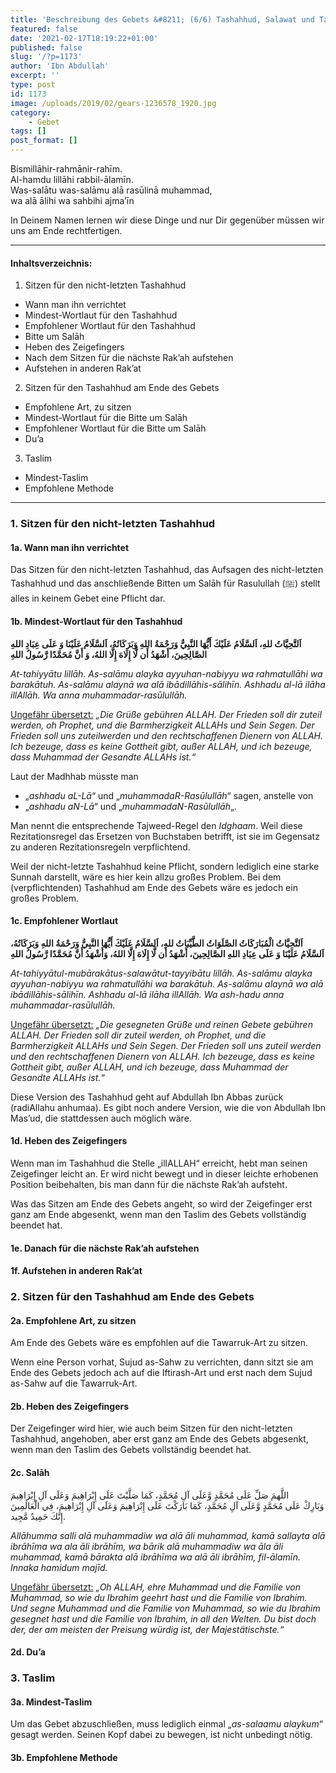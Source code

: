 ```yaml
---
title: 'Beschreibung des Gebets &#8211; (6/6) Tashahhud, Salawat und Taslīm'
featured: false
date: '2021-02-17T18:19:22+01:00'
published: false
slug: '/?p=1173'
author: 'Ibn Abdullah'
excerpt: ''
type: post
id: 1173
image: /uploads/2019/02/gears-1236578_1920.jpg
category:
    - Gebet
tags: []
post_format: []
---
```

Bismillāhir-rahmānir-rahīm.  
Al-hamdu lillāhi rabbil-ālamīn.  
Was-salātu was-salāmu alā rasūlinā muhammad,  
wa alā ālihi wa sahbihi ajma’īn

In Deinem Namen lernen wir diese Dinge und nur Dir gegenüber müssen wir uns am Ende rechtfertigen.

- - - - - -

#### Inhaltsverzeichnis: 

1. Sitzen für den nicht-letzten Tashahhud
  - Wann man ihn verrichtet
  - Mindest-Wortlaut für den Tashahhud
  - Empfohlener Wortlaut für den Tashahhud
  - Bitte um Salāh
  - Heben des Zeigefingers
  - Nach dem Sitzen für die nächste Rak’ah aufstehen
  - Aufstehen in anderen Rak’at
2. Sitzen für den Tashahhud am Ende des Gebets
  - Empfohlene Art, zu sitzen
  - Mindest-Wortlaut für die Bitte um Salāh
  - Empfohlener Wortlaut für die Bitte um Salāh
  - Du’a
3. Taslim
  - Mindest-Taslim
  - Empfohlene Methode

- - - - - -

### 1. Sitzen für den nicht-letzten Tashahhud

#### 1a. Wann man ihn verrichtet

Das Sitzen für den nicht-letzten Tashahhud, das Aufsagen des nicht-letzten Tashahhud und das anschließende Bitten um Salāh für Rasulullah (ﷺ) stellt alles in keinem Gebet eine Pflicht dar.

#### 1b. Mindest-Wortlaut für den Tashahhud

**اَلتَّحِيَّاتُ للهِ، اَلسَّلَامُ عَلَيْكَ أَيُّهَا النَّبِيُّ وَرَحْمَةُ اللهِ وَبَرَكَاتُهُ، اَلسَّلَامُ عَلَيْنَا وَ عَلَى عِبَادِ اللهِ الصَّالِحِينَ، أَشْهَدُ أَن لَّا إِلَاهَ إِلَّا اللهُ، وَ أَنَّ مُحَمَّدًا رَّسُولُ اللهِ**

*At-tahiyyātu lillāh. As-salāmu alayka ayyuhan-nabiyyu wa rahmatullāhi wa barakātuh. As-salāmu alaynā wa alā ibādillāhis-sālihīn. Ashhadu al-lā ilāha illAllāh. Wa anna muhammadar-rasūlullāh.*

<span style="text-decoration: underline;">Ungefähr übersetzt:</span> *„Die Grüße gebühren ALLAH. Der Frieden soll dir zuteil werden, oh Prophet, und die Barmherzigkeit ALLAHs und Sein Segen. Der Frieden soll uns zuteilwerden und den rechtschaffenen Dienern von ALLAH. Ich bezeuge, dass es keine Gottheit gibt, außer ALLAH, und ich bezeuge, dass Muhammad der Gesandte ALLAHs ist.“*

Laut der Madhhab müsste man

- „*ashhadu aL-Lā*“ und „*muhammadaR-Rasūlullāh*“ sagen, anstelle von
- „*ashhadu aN-Lā*“ und „*muhammadaN-Rasūlullāh*„.

Man nennt die entsprechende Tajweed-Regel den *Idghaam*. Weil diese Rezitationsregel das Ersetzen von Buchstaben betrifft, ist sie im Gegensatz zu anderen Rezitationsregeln verpflichtend.

Weil der nicht-letzte Tashahhud keine Pflicht, sondern lediglich eine starke Sunnah darstellt, wäre es hier kein allzu großes Problem. Bei dem (verpflichtenden) Tashahhud am Ende des Gebets wäre es jedoch ein großes Problem.

#### 1c. Empfohlener Wortlaut

**اَلتَّحِيَّاتُ الْمُبَارَكَاتُ الصَّلَوَاتُ الطَّيِّبَاتُ للهِ، اَلسَّلَامُ عَلَيْكَ أَيُّهَا النَّبِيُّ وَرَحْمَةُ اللهِ وَبَرَكَاتُهُ، اَلسَّلَامُ عَلَيْنَا وَ عَلَى عِبَادِ اللهِ الصَّالِحِينَ، أَشْهَدُ أَن لَّا إِلَاهَ إِلَّا اللهُ، وَأَشْهَدُ أَنَّ مُحَمَّدًا رَّسُولُ اللهِ**

*At-tahiyyātul-mubārakātus-salawātut-tayyibātu lillāh. As-salāmu alayka ayyuhan-nabiyyu wa rahmatullāhi wa barakātuh. As-salāmu alaynā wa alā ibādillāhis-sālihīn. Ashhadu al-lā ilāha illAllāh. Wa ash-hadu anna muhammadar-rasūlullāh.*

<span style="text-decoration: underline;">Ungefähr übersetzt:</span> *„Die gesegneten Grüße und reinen Gebete gebühren ALLAH. Der Frieden soll dir zuteil werden, oh Prophet, *und die Barmherzigkeit ALLAHs und Sein Segen*. Der Frieden soll uns zuteil werden und den rechtschaffenen Dienern von ALLAH. Ich bezeuge, dass es keine Gottheit gibt, außer ALLAH, und ich bezeuge, dass Muhammad der Gesandte ALLAHs ist.“*

Diese Version des Tashahhud geht auf Abdullah Ibn Abbas zurück (radiAllahu anhumaa). Es gibt noch andere Version, wie die von Abdullah Ibn Mas’ud, die stattdessen auch möglich wäre.

#### 1d. Heben des Zeigefingers

Wenn man im Tashahhud die Stelle „illALLAH“ erreicht, hebt man seinen Zeigefinger leicht an. Er wird nicht bewegt und in dieser leichte erhobenen Position beibehalten, bis man dann für die nächste Rak’ah aufsteht.

Was das Sitzen am Ende des Gebets angeht, so wird der Zeigefinger erst ganz am Ende abgesenkt, wenn man den Taslim des Gebets vollständig beendet hat.

#### 1e. Danach für die nächste Rak’ah aufstehen

#### 1f. Aufstehen in anderen Rak’at

### 2. Sitzen für den Tashahhud am Ende des Gebets

#### 2a. Empfohlene Art, zu sitzen

Am Ende des Gebets wäre es empfohlen auf die Tawarruk-Art zu sitzen.

Wenn eine Person vorhat, Sujud as-Sahw zu verrichten, dann sitzt sie am Ende des Gebets jedoch ach auf die Iftirash-Art und erst nach dem Sujud as-Sahw auf die Tawarruk-Art.

#### 2b. Heben des Zeigefingers

Der Zeigefinger wird hier, wie auch beim Sitzen für den nicht-letzten Tashahhud, angehoben, aber erst ganz am Ende des Gebets abgesenkt, wenn man den Taslim des Gebets vollständig beendet hat.

#### 2c. Salāh

اللَّهمَ صَلِّ عَلَى مُحَمَّدٍ وَّعَلَى آلِ مُحَمَّدٍ، كَمَا صَلَّيْتَ عَلَى إِبْرَاهِيمَ وَعَلَى آلِ إِبْرَاهِيمَ  
وَبَارِكْ عَلَى مُحَمَّدٍ وَّعَلَى آلِ مُحَمَّدٍ، كَمَا بَارَكْتَ عَلَى إِبْرَاهِيمَ وَعَلَى آلِ إِبْرَاهِيمَ، فِي الْعَالَمِينَ إِنَّكَ حَمِيدٌ مَّجِيد.

*Allāhumma salli alā muhammadiw wa alā āli muhammad, kamā sallayta alā ibrāhīma wa ala āli ibrāhīm, wa bārik alā muhammadiw wa āla āli muhammad, kamā bārakta alā ibrāhīma wa alā āli ibrāhīm, fil-ālamīn. Innaka hamidum majīd.*

<span style="text-decoration: underline;">Ungefähr übersetzt:</span> *„Oh ALLAH, ehre Muhammad und die Familie von Muhammad, so wie du Ibrahim geehrt hast und die Familie von Ibrahim. Und segne Muhammad und die Familie von Muhammad, so wie du Ibrahim gesegnet hast und die Familie von Ibrahim, in all den Welten. Du bist doch der, der am meisten der Preisung würdig ist, der Majestätischste.“*

#### 2d. Du’a

### 3. Taslim

#### 3a. Mindest-Taslim

Um das Gebet abzuschließen, muss lediglich einmal „*as-salaamu alaykum*“ gesagt werden. Seinen Kopf dabei zu bewegen, ist nicht unbedingt nötig.

#### 3b. Empfohlene Methode